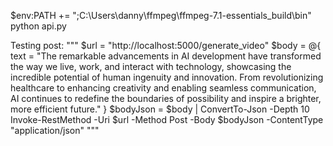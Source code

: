 $env:PATH += ";C:\Users\danny\ffmpeg\ffmpeg-7.1-essentials_build\bin"
python api.py

Testing post:
"""
$url = "http://localhost:5000/generate_video"
$body = @{
text = "The remarkable advancements in AI development have transformed the way we live, work, and interact with technology, showcasing the incredible potential of human ingenuity and innovation. From revolutionizing healthcare to enhancing creativity and enabling seamless communication, AI continues to redefine the boundaries of possibility and inspire a brighter, more efficient future."
}
$bodyJson = $body | ConvertTo-Json -Depth 10
Invoke-RestMethod -Uri $url -Method Post -Body $bodyJson -ContentType "application/json"
"""
